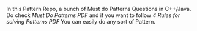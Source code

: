 In this Pattern Repo, a bunch of Must do Patterns Questions in C++/Java.
Do check *Must Do Patterns PDF* and if you want to follow *4 Rules for solving Patterns PDF*
You can easily do any sort of Pattern.